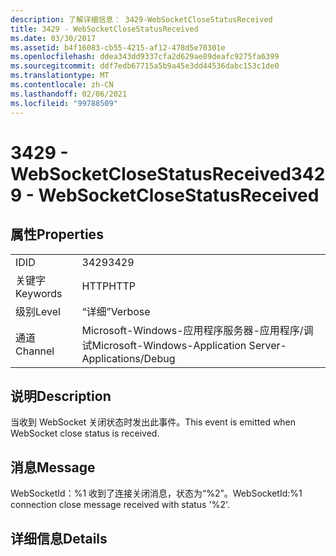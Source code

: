 ```yaml
---
description: 了解详细信息： 3429-WebSocketCloseStatusReceived
title: 3429 - WebSocketCloseStatusReceived
ms.date: 03/30/2017
ms.assetid: b4f16083-cb55-4215-af12-478d5e70301e
ms.openlocfilehash: ddea343dd9337cfa2d629ae89deafc9275fa6399
ms.sourcegitcommit: ddf7edb67715a5b9a45e3dd44536dabc153c1de0
ms.translationtype: MT
ms.contentlocale: zh-CN
ms.lasthandoff: 02/06/2021
ms.locfileid: "99788509"
---
```

# <a name="3429---websocketclosestatusreceived"></a><span data-ttu-id="ea221-103">3429 - WebSocketCloseStatusReceived</span><span class="sxs-lookup"><span data-stu-id="ea221-103">3429 - WebSocketCloseStatusReceived</span></span>

## <a name="properties"></a><span data-ttu-id="ea221-104">属性</span><span class="sxs-lookup"><span data-stu-id="ea221-104">Properties</span></span>  
  
|||  
|-|-|  
|<span data-ttu-id="ea221-105">ID</span><span class="sxs-lookup"><span data-stu-id="ea221-105">ID</span></span>|<span data-ttu-id="ea221-106">3429</span><span class="sxs-lookup"><span data-stu-id="ea221-106">3429</span></span>|  
|<span data-ttu-id="ea221-107">关键字</span><span class="sxs-lookup"><span data-stu-id="ea221-107">Keywords</span></span>|<span data-ttu-id="ea221-108">HTTP</span><span class="sxs-lookup"><span data-stu-id="ea221-108">HTTP</span></span>|  
|<span data-ttu-id="ea221-109">级别</span><span class="sxs-lookup"><span data-stu-id="ea221-109">Level</span></span>|<span data-ttu-id="ea221-110">“详细”</span><span class="sxs-lookup"><span data-stu-id="ea221-110">Verbose</span></span>|  
|<span data-ttu-id="ea221-111">通道</span><span class="sxs-lookup"><span data-stu-id="ea221-111">Channel</span></span>|<span data-ttu-id="ea221-112">Microsoft-Windows-应用程序服务器-应用程序/调试</span><span class="sxs-lookup"><span data-stu-id="ea221-112">Microsoft-Windows-Application Server-Applications/Debug</span></span>|  
  
## <a name="description"></a><span data-ttu-id="ea221-113">说明</span><span class="sxs-lookup"><span data-stu-id="ea221-113">Description</span></span>  

 <span data-ttu-id="ea221-114">当收到 WebSocket 关闭状态时发出此事件。</span><span class="sxs-lookup"><span data-stu-id="ea221-114">This event is emitted when WebSocket close status is received.</span></span>  
  
## <a name="message"></a><span data-ttu-id="ea221-115">消息</span><span class="sxs-lookup"><span data-stu-id="ea221-115">Message</span></span>  

 <span data-ttu-id="ea221-116">WebSocketId：%1 收到了连接关闭消息，状态为“%2”。</span><span class="sxs-lookup"><span data-stu-id="ea221-116">WebSocketId:%1 connection close message received with status '%2'.</span></span>  
  
## <a name="details"></a><span data-ttu-id="ea221-117">详细信息</span><span class="sxs-lookup"><span data-stu-id="ea221-117">Details</span></span>
